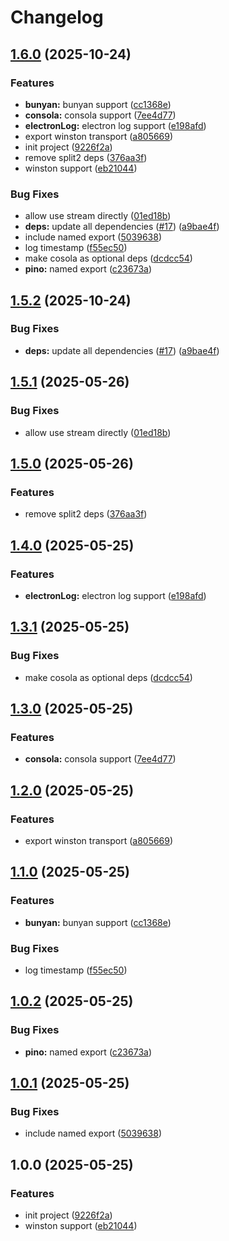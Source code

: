 # Changelog

## [1.6.0](https://github.com/marklai1998/datadog-logger-integrations/compare/v1.5.2...v1.6.0) (2025-10-24)


### Features

* **bunyan:** bunyan support ([cc1368e](https://github.com/marklai1998/datadog-logger-integrations/commit/cc1368ef5a91e1ffb199a53d0a485d9521e76699))
* **consola:** consola support ([7ee4d77](https://github.com/marklai1998/datadog-logger-integrations/commit/7ee4d772e9971b5de208334546b65312ca7df4be))
* **electronLog:** electron log support ([e198afd](https://github.com/marklai1998/datadog-logger-integrations/commit/e198afd7c10c578d9d24522d64c8c9e7067f2bb8))
* export winston transport ([a805669](https://github.com/marklai1998/datadog-logger-integrations/commit/a805669f3d45c08c9be9fa8b7ab7d56f49ed0ed1))
* init project ([9226f2a](https://github.com/marklai1998/datadog-logger-integrations/commit/9226f2ad1ad2813d6f1351bb401463d072a1a31e))
* remove split2 deps ([376aa3f](https://github.com/marklai1998/datadog-logger-integrations/commit/376aa3fd82e7adb230b981ae66a8fd05310990a2))
* winston support ([eb21044](https://github.com/marklai1998/datadog-logger-integrations/commit/eb21044ac871e2c47cb1ada4f7226e7ed9503cfd))


### Bug Fixes

* allow use stream directly ([01ed18b](https://github.com/marklai1998/datadog-logger-integrations/commit/01ed18b0c45714b94c4ec2b2be06a3e88eff4dbd))
* **deps:** update all dependencies ([#17](https://github.com/marklai1998/datadog-logger-integrations/issues/17)) ([a9bae4f](https://github.com/marklai1998/datadog-logger-integrations/commit/a9bae4f0a19727263d645482d24b1c065f915ae5))
* include named export ([5039638](https://github.com/marklai1998/datadog-logger-integrations/commit/50396382175e24202f45c54a094bcd65d899bee6))
* log timestamp ([f55ec50](https://github.com/marklai1998/datadog-logger-integrations/commit/f55ec5099e58e70801ca8aee356163f1306f67f4))
* make cosola as optional deps ([dcdcc54](https://github.com/marklai1998/datadog-logger-integrations/commit/dcdcc54b4aadf540e7b44bb840e35ad3e66c9ea1))
* **pino:** named export ([c23673a](https://github.com/marklai1998/datadog-logger-integrations/commit/c23673a5fb73c6b7125c399ac2206eb0ace54835))

## [1.5.2](https://github.com/marklai1998/datadog-logger-integrations/compare/v1.5.1...v1.5.2) (2025-10-24)


### Bug Fixes

* **deps:** update all dependencies ([#17](https://github.com/marklai1998/datadog-logger-integrations/issues/17)) ([a9bae4f](https://github.com/marklai1998/datadog-logger-integrations/commit/a9bae4f0a19727263d645482d24b1c065f915ae5))

## [1.5.1](https://github.com/marklai1998/datadog-logger-integrations/compare/v1.5.0...v1.5.1) (2025-05-26)


### Bug Fixes

* allow use stream directly ([01ed18b](https://github.com/marklai1998/datadog-logger-integrations/commit/01ed18b0c45714b94c4ec2b2be06a3e88eff4dbd))

## [1.5.0](https://github.com/marklai1998/datadog-logger-integrations/compare/v1.4.0...v1.5.0) (2025-05-26)


### Features

* remove split2 deps ([376aa3f](https://github.com/marklai1998/datadog-logger-integrations/commit/376aa3fd82e7adb230b981ae66a8fd05310990a2))

## [1.4.0](https://github.com/marklai1998/datadog-logger-integrations/compare/v1.3.1...v1.4.0) (2025-05-25)


### Features

* **electronLog:** electron log support ([e198afd](https://github.com/marklai1998/datadog-logger-integrations/commit/e198afd7c10c578d9d24522d64c8c9e7067f2bb8))

## [1.3.1](https://github.com/marklai1998/datadog-logger-integrations/compare/v1.3.0...v1.3.1) (2025-05-25)


### Bug Fixes

* make cosola as optional deps ([dcdcc54](https://github.com/marklai1998/datadog-logger-integrations/commit/dcdcc54b4aadf540e7b44bb840e35ad3e66c9ea1))

## [1.3.0](https://github.com/marklai1998/datadog-logger-integrations/compare/v1.2.0...v1.3.0) (2025-05-25)


### Features

* **consola:** consola support ([7ee4d77](https://github.com/marklai1998/datadog-logger-integrations/commit/7ee4d772e9971b5de208334546b65312ca7df4be))

## [1.2.0](https://github.com/marklai1998/datadog-logger-integrations/compare/v1.1.0...v1.2.0) (2025-05-25)


### Features

* export winston transport ([a805669](https://github.com/marklai1998/datadog-logger-integrations/commit/a805669f3d45c08c9be9fa8b7ab7d56f49ed0ed1))

## [1.1.0](https://github.com/marklai1998/datadog-logger-integrations/compare/v1.0.2...v1.1.0) (2025-05-25)


### Features

* **bunyan:** bunyan support ([cc1368e](https://github.com/marklai1998/datadog-logger-integrations/commit/cc1368ef5a91e1ffb199a53d0a485d9521e76699))


### Bug Fixes

* log timestamp ([f55ec50](https://github.com/marklai1998/datadog-logger-integrations/commit/f55ec5099e58e70801ca8aee356163f1306f67f4))

## [1.0.2](https://github.com/marklai1998/datadog-logger-integrations/compare/v1.0.1...v1.0.2) (2025-05-25)


### Bug Fixes

* **pino:** named export ([c23673a](https://github.com/marklai1998/datadog-logger-integrations/commit/c23673a5fb73c6b7125c399ac2206eb0ace54835))

## [1.0.1](https://github.com/marklai1998/datadog-logger-integrations/compare/v1.0.0...v1.0.1) (2025-05-25)


### Bug Fixes

* include named export ([5039638](https://github.com/marklai1998/datadog-logger-integrations/commit/50396382175e24202f45c54a094bcd65d899bee6))

## 1.0.0 (2025-05-25)


### Features

* init project ([9226f2a](https://github.com/marklai1998/datadog-logger-integrations/commit/9226f2ad1ad2813d6f1351bb401463d072a1a31e))
* winston support ([eb21044](https://github.com/marklai1998/datadog-logger-integrations/commit/eb21044ac871e2c47cb1ada4f7226e7ed9503cfd))

